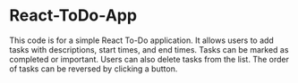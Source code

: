 # React-ToDo-App
This code is for a simple React To-Do application. It allows users to add tasks with descriptions, start times, and end times. Tasks can be marked as completed or important. Users can also delete tasks from the list. The order of tasks can be reversed by clicking a button.
